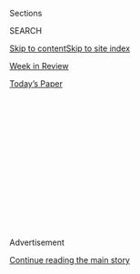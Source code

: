 <div id="app">

<div>

<div>

<div>

<div class="NYTAppHideMasthead css-1q2w90k e1suatyy0">

<div class="section css-ui9rw0 e1suatyy2">

<div class="css-eph4ug er09x8g0">

<div class="css-6n7j50">

</div>

<span class="css-1dv1kvn">Sections</span>

<div class="css-10488qs">

<span class="css-1dv1kvn">SEARCH</span>

</div>

[Skip to content](#site-content)[Skip to site index](#site-index)

</div>

<div id="masthead-section-label" class="css-1wr3we4 eaxe0e00">

[Week in
Review](https://www.nytimes.com/pages/weekinreview/index.html)

</div>

<div class="css-10698na e1huz5gh0">

</div>

</div>

<div id="masthead-bar-one" class="section hasLinks css-15hmgas e1csuq9d3">

<div class="css-uqyvli e1csuq9d0">

</div>

<div class="css-1uqjmks e1csuq9d1">

</div>

<div class="css-9e9ivx">

[](https://myaccount.nytimes.com/auth/login?response_type=cookie&client_id=vi)

</div>

<div class="css-1bvtpon e1csuq9d2">

[Today’s
Paper](https://www.nytimes.com/section/todayspaper)

</div>

</div>

</div>

</div>

<div data-aria-hidden="false">

<div id="site-content" data-role="main">

<div>

<div class="css-1aor85t" style="opacity:0.000000001;z-index:-1;visibility:hidden">

<div class="css-1hqnpie">

<div class="css-epjblv">

<span class="css-17xtcya">[Week in
Review](/pages/weekinreview/index.html)</span><span class="css-x15j1o">|</span><span class="css-fwqvlz">ANGLO-IRISH
AGREEMENT PITS BOTH ENDS AGAINST THE
MIDDLE</span>

</div>

<div class="css-k008qs">

<div class="css-1iwv8en">

<span class="css-18z7m18"></span>

<div>

</div>

</div>

<span class="css-1n6z4y">https://nyti.ms/29wM37P</span>

<div class="css-1705lsu">

<div class="css-4xjgmj">

<div class="css-4skfbu" data-role="toolbar" data-aria-label="Social Media Share buttons, Save button, and Comments Panel with current comment count" data-testid="share-tools">

  - 
  - 
  - 
  - 
    
    <div class="css-6n7j50">
    
    </div>

  - 

</div>

</div>

</div>

</div>

</div>

</div>

<div id="NYT_TOP_BANNER_REGION" class="css-13pd83m">

</div>

<div id="top-wrapper" class="css-1sy8kpn">

<div id="top-slug" class="css-l9onyx">

Advertisement

</div>

[Continue reading the main
story](#after-top)

<div class="ad top-wrapper" style="text-align:center;height:100%;display:block;min-height:250px">

<div id="top" class="place-ad" data-position="top" data-size-key="top">

</div>

</div>

<div id="after-top">

</div>

</div>

<div id="sponsor-wrapper" class="css-1hyfx7x">

<div id="sponsor-slug" class="css-19vbshk">

Supported by

</div>

[Continue reading the main
story](#after-sponsor)

<div id="sponsor" class="ad sponsor-wrapper" style="text-align:center;height:100%;display:block">

</div>

<div id="after-sponsor">

</div>

</div>

<div class="css-1vkm6nb ehdk2mb0">

# ANGLO-IRISH AGREEMENT PITS BOTH ENDS AGAINST THE MIDDLE

</div>

<div class="css-xt80pu e12qa4dv0">

<div class="css-18e8msd">

<div class="css-vp77d3 epjyd6m0">

<div class="css-1baulvz">

<span class="css-1baulvz" itemprop="author">By Jo Thomas</span>

</div>

</div>

  - Nov. 24,
    1985

  - 
    
    <div class="css-4xjgmj">
    
    <div class="css-d8bdto" data-role="toolbar" data-aria-label="Social Media Share buttons, Save button, and Comments Panel with current comment count" data-testid="share-tools">
    
      - 
      - 
      - 
      - 
        
        <div class="css-6n7j50">
        
        </div>
    
      - 
    
    </div>
    
    </div>

</div>

</div>

<div class="section meteredContent css-1r7ky0e" name="articleBody" itemprop="articleBody">

<div class="css-j3uhc5">

<div class="css-1ve50l5">

<div class="css-1si6tjw">

<div class="css-p5jc4e">

![<span class="css-cnj6d5 e1z0qqy90" itemprop="copyrightHolder"><span class="css-1ly73wi e1tej78p0">Credit...</span><span><span>The
New York Times
Archives</span></span></span>](https://s1.nyt.com/timesmachine/pages/1/1985/11/24/178578_360W.png?quality=75&auto=webp&disable=upscale)

</div>

<div class="css-1s1pakw">

<div class="css-udpjq9">

See the article in its original context from  
November 24, 1985, <span>Section 4,</span> Page
3<span class="css-iry6ay"></span>[Buy
Reprints](https://store.nytimes.com/collections/new-york-times-page-reprints?utm_source=nytimes&utm_medium=article-page&utm_campaign=reprints)

</div>

<div class="css-1nq039c">

[View on
timesmachine](http://timesmachine.nytimes.com/timesmachine/1985/11/24/178578.html)

</div>

<div class="css-1gus26i">

TimesMachine is an exclusive benefit for home delivery and digital
subscribers.

</div>

</div>

</div>

<div class="css-1mweozg">

<div class="css-14uxcda">

About the Archive

</div>

<div class="css-6hi8ev">

This is a digitized version of an article from The Times’s print
archive, before the start of online publication in 1996. To preserve
these articles as they originally appeared, The Times does not alter,
edit or update them.

</div>

<div class="css-6hi8ev">

Occasionally the digitization process introduces transcription errors or
other problems; we are continuing to work to improve these archived
versions.

</div>

</div>

</div>

</div>

<div class="css-1fanzo5 StoryBodyCompanionColumn">

<div class="css-53u6y8">

The agreement Britain signed with the Irish Republic Nov. 15 is supposed
to bring peace and stability to Northern Ireland, but last week it drew
determined opposition from the leaders of the strongest political
parties on both sides of the border.

The agreement sets up an Intergovernmental Conference in which Ireland
will have a consultative voice on a broad range of policy matters in the
six northern counties, whose status as part of Britain would change only
with the consent of the population.

Far from being reassured, the Rev. Ian Paisley and James Molyneaux,
members of the British Parliament and leaders of the two unionist
parties that represent the Protestant majority in Northern Ireland, saw
Dublin's assumption of a say in policy as itself a change in status.
They accused Prime Minister Margaret Thatcher of betrayal. The unionist
leaders contended that the agreement gave Dublin and London ''covert
joint authority'' over Northern Ireland, which they called the first
step toward a united Ireland.

A group of about 30 unionists kicked and punched Tom King, the Secretary
for Northern Ireland, as he arrived for lunch last week at Belfast City
Hall. Afterward Mr. Paisley told Mr. King, who will be Britain's main
representative on the joint body, to ''stay off the streets of Northern
Ireland.'' Yesterday in Belfast, protesting unionists staged one of
their biggest demonstrations yet.

</div>

</div>

<div class="css-1fanzo5 StoryBodyCompanionColumn">

<div class="css-53u6y8">

In the Irish Republic, Charles Haughey, leader of Fianna Fail, the
largest political party, attacked the accord for the opposite reasons.
He said that by recognizing British sovereignty in Northern Ireland, the
accord had severely set back Irish unity. He also warned the coalition
Government of Prime Minister Garret FitzGerald that, by agreeing to a
consultative role under continuing British rule, it would have
responsibility without power.

Despite this opposition, the Irish Parliament approved the agreement
last week by a comfortable 13 votes after three days of debate that
became more muted as deputies sensed broad support for at least giving
the agreement a try. It is also expected to pass this week in the
British House of Commons by a large margin. A revolt by a small number
of Tories is possible, but the agreement has won the support of
opposition leaders. Afterward, all 15 unionist members are expected to
resign as a way of forcing by-elections Dec. 19.

The British Government has rejected unionist demands for a referendum.
By-elections will be another way of making known the opinion of the
majority, depending on the turnout. Such a vote will not be without
risk. Four of the constituencies the unionists hold could go to one of
the nationalist parties, the Social Democratic and Labor Party or Sinn
Fein, the political arm of the Irish Republican Army.

Gerry Adams, the president of Sinn Fein and a member of Parliament for
West Belfast, asked the members of the Social Democratic and Labor Party
to cooperate with his party to avoid splitting the nationalist vote and
re-electing the unionists. But they emphatically refused. Their leader,
John Hume, was the driving force behind the agreement and abhors the
I.R.A.

Whatever the election results, Mrs. Thatcher appears determined to go
ahead with the agreement. The conference of ministers it will set up is
likely to meet before Christmas. At the top of its agenda is security.

</div>

</div>

<div class="css-1fanzo5 StoryBodyCompanionColumn">

<div class="css-53u6y8">

Those who back the agreement say it will stand or fall on this issue,
although their rationales differ. The British and Irish Governments,
which are looking to cooperate in the defeat of the I.R.A., believe they
can starve the I.R.A. of support by improving the administration of
justice in Northern Ireland. Many Catholic nationalists there view the
police and the locally recruited Ulster Defense Regiment, both
overwhelmingly Protestant, as sectarian forces and complain of abuses.
Mr. Hume says the acid test of the agreement will be the difference it
makes in the lives of ordinary Catholics.

Peter Barry, the Irish Foreign Minister, who will be Dublin's
representative in Northern Ireland, has been critical of the security
forces. In Parliament last week, he also called on the I.R.A. to ''put
away the bomb and the gun,'' declaring: ''The people do not want another
50 years of horror, shame and despair, whatever Mr. Adams and his
lieutenants may say. The people want peace, stability and some measure
of prosperity.''

ENGLISH AND IRISH SIGNIFICANT DATES 1541 King Henry VIII declares
himself king of Ireland. 1603: Queen Elizabeth I crushes Irish
rebellion; English government controls all of Ireland. 1782: Irish
Parliament granted independence, though Dublin Administration is still
appointed by the King. 1916: Easter Uprising in Dublin against British
rule is crushed. 1918: Sinn Fein, nationalist party, sweeps election and
forms first independent Irish Parliament in Dublin. British attempt to
destroy Sinn Fein leads to Anglo-Irish war of 1919-21. 1920-21: Six
Ulster counties are given parliament in Belfast; dominion status granted
to remaining 26. 1968: Civil rights marches in North are violently
attacked. 1969: British troops arrive in Londonderry. Present phase of
violence begins 1972: Britain imposes direct rule in North. 1981: Bobby
Sands, I.R.A. prisoner, dies in hunger strike, prompting riots. Nine
other prisoners die before strike is called off.

</div>

</div>

</div>

<div>

</div>

<div>

</div>

<div>

</div>

<div>

<div id="bottom-wrapper" class="css-1ede5it">

<div id="bottom-slug" class="css-l9onyx">

Advertisement

</div>

[Continue reading the main
story](#after-bottom)

<div id="bottom" class="ad bottom-wrapper" style="text-align:center;height:100%;display:block;min-height:90px">

</div>

<div id="after-bottom">

</div>

</div>

</div>

</div>

</div>

## Site Index

<div>

</div>

## Site Information Navigation

  - [© <span>2020</span> <span>The New York Times
    Company</span>](https://help.nytimes.com/hc/en-us/articles/115014792127-Copyright-notice)

<!-- end list -->

  - [NYTCo](https://www.nytco.com/)
  - [Contact
    Us](https://help.nytimes.com/hc/en-us/articles/115015385887-Contact-Us)
  - [Work with us](https://www.nytco.com/careers/)
  - [Advertise](https://nytmediakit.com/)
  - [T Brand Studio](http://www.tbrandstudio.com/)
  - [Your Ad
    Choices](https://www.nytimes.com/privacy/cookie-policy#how-do-i-manage-trackers)
  - [Privacy](https://www.nytimes.com/privacy)
  - [Terms of
    Service](https://help.nytimes.com/hc/en-us/articles/115014893428-Terms-of-service)
  - [Terms of
    Sale](https://help.nytimes.com/hc/en-us/articles/115014893968-Terms-of-sale)
  - [Site
    Map](https://spiderbites.nytimes.com)
  - [Help](https://help.nytimes.com/hc/en-us)
  - [Subscriptions](https://www.nytimes.com/subscription?campaignId=37WXW)

</div>

</div>

</div>

</div>
